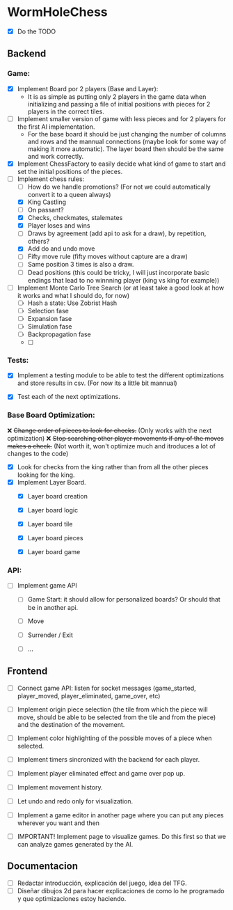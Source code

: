 # WormHoleChess

- [x] Do the TODO

## Backend

### Game:
- [x] Implement Board por 2 players (Base and Layer):
  - It is as simple as putting only 2 players in the game data when initializing and passing a file of initial positions with pieces for 2 players in the correct tiles.  
- [ ] Implement smaller version of game with less pieces and for 2 players for the first AI implementation. 
  - For the base board it should be just changing the number of columns and rows and the mannual connections (maybe look for some way of making it more automatic). The layer board then should be the same and work correctly. 
- [x] Implement ChessFactory to easily decide what kind of game to start and set the initial positions of the pieces. 
- [ ] Implement chess rules: 
  - [ ] How do we handle promotions? (For not we could automatically convert it to a queen always)
  - [x] King Castling
  - [ ] On passant? 
  - [x] Checks, checkmates, stalemates
  - [x] Player loses and wins 
  - [ ] Draws by agreement (add api to ask for a draw), by repetition, others? 
  - [x] Add do and undo move 
  - [ ] Fifty move rule (fifty moves without capture are a draw)
  - [ ] Same position 3 times  is also a draw. 
  - [ ] Dead positions (this could be tricky, I will just incorporate basic endings that lead to no winnning player (king vs king for example))
- [ ] Implement Monte Carlo Tree Search (or at least take a good look at how it works and what I should do, for now)
  - [ ] Hash a state: Use Zobrist Hash 
  - [ ] Selection fase
  - [ ] Expansion fase
  - [ ] Simulation fase
  - [ ] Backpropagation fase
  - [ ] 


### Tests:

- [x] Implement a testing module to be able to test the different optimizations and store results in csv. (For now its a little bit mannual)
- [x] Test each of the next optimizations. 


### Base Board Optimization: 

❌ ~~Change order of pieces to look for checks.~~ (Only works with the next optimization)
❌ ~~Stop searching other player movements if any of the moves makes a check.~~ (Not worth it, won't optimize much and itroduces a lot of changes to the code)
- [X] Look for checks from the king rather than from all the other pieces looking for the king. 
- [x] Implement Layer Board. 
  - [x] Layer board creation
  - [x] Layer board logic
  - [x] Layer board tile
  - [x] Layer board pieces
  - [x] Layer board game


### API:

- [ ] Implement game API
  - [ ] Game Start: it should allow for personalized boards? Or should that be in another api. 
  - [ ] Move
  - [ ] Surrender / Exit
  - [ ] ...


## Frontend 

- [ ] Connect game API: listen for socket messages (game_started, player_moved, player_eliminated, game_over, etc)
- [ ] Implement origin piece selection (the tile from which the piece will move, should be able to be selected from the tile and from the piece) and the destination of the movement. 
- [ ] Implement color highlighting of the possible moves of a piece when selected. 
- [ ] Implement timers sincronized with the backend for each player. 
- [ ] Implement player eliminated effect and game over pop up. 
- [ ] Implement movement history. 
- [ ] Let undo and redo only for visualization. 
- [ ] Implement a game editor in another page where you can put any pieces wherever you want and then 
- [ ] IMPORTANT! Implement page to visualize games. Do this first so that we can analyze games generated by the AI. 


## Documentacion

- [ ] Redactar introducción, explicación del juego, idea del TFG. 
- [ ] Diseñar dibujos 2d para hacer explicaciones de como lo he programado y que optimizaciones estoy haciendo. 